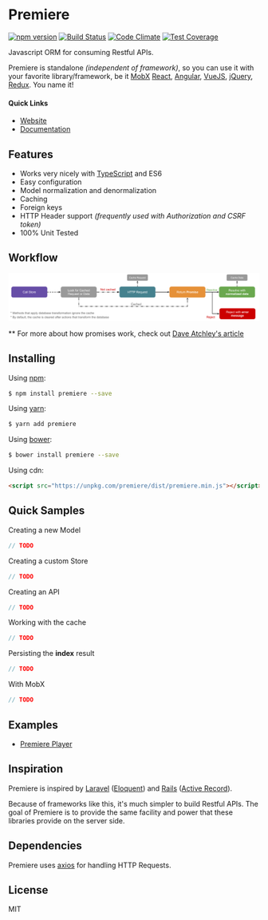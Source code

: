 # Premiere

[![npm version](https://img.shields.io/npm/v/premiere.svg)](https://www.npmjs.org/package/premiere)
[![Build Status](https://travis-ci.org/pedsmoreira/premiere.svg?branch=master)](https://travis-ci.org/pedsmoreira/premiere)
[![Code Climate](https://codeclimate.com/github/pedsmoreira/premiere/badges/gpa.svg)](https://codeclimate.com/github/pedsmoreira/premiere)
[![Test Coverage](https://codeclimate.com/github/pedsmoreira/premiere/badges/coverage.svg)](https://codeclimate.com/github/pedsmoreira/premiere/coverage)

Javascript ORM for consuming Restful APIs.

Premiere is standalone _(independent of framework)_, so you can use it with your favorite library/framework, be it
[MobX](https://mobxjs.github.io/mobx/)
[React](https://facebook.github.io/react/),
[Angular](https://angularjs.org/),
[VueJS](https://vuejs.org/),
[jQuery](https://jquery.com/),
[Redux](http://redux.js.org/). You name it!

#### Quick Links
- [Website](http://pedsmoreira.github.io/premiere)
- [Documentation](http://pedsmoreira.github.io/premiere/docs)

## Features
- Works very nicely with [TypeScript](http://typescriptlang.org/) and ES6
- Easy configuration
- Model normalization and denormalization
- Caching
- Foreign keys
- HTTP Header support _(frequently used with Authorization and CSRF token)_
- 100% Unit Tested

## Workflow
![Workflow](workflow.png)

** For more about how promises work, check out [Dave Atchley's article](http://www.datchley.name/es6-promises/)

## Installing

Using [npm](http://npmjs.com/):

```bash
$ npm install premiere --save
```

Using [yarn](https://yarnpkg.com/):

```bash
$ yarn add premiere
```

Using [bower](https://bower.io/):

```bash
$ bower install premiere --save
```

Using cdn:

```html
<script src="https://unpkg.com/premiere/dist/premiere.min.js"></script>
```

## Quick Samples

Creating a new Model
 
```js
// TODO
```

Creating a custom Store

```js
// TODO
```

Creating an API

```js
// TODO
```

Working with the cache

```js
// TODO
```

Persisting the **index** result

```js
// TODO
```

With MobX

```js
// TODO
```

## Examples
- [Premiere Player](https://github.com/pedsmoreira/premiere-player) 

## Inspiration
Premiere is inspired by [Laravel](https://laravel.com/)
([Eloquent](https://laravel.com/docs/master/eloquent)) and
[Rails](http://rubyonrails.org/)
([Active Record](http://guides.rubyonrails.org/active_record_basics.html)).

Because of frameworks like this, it's much simpler to build Restful APIs.
The goal of Premiere is to provide the same facility and power that these libraries provide on the server side.  

## Dependencies
Premiere uses [axios](https://github.com/mzabriskie/axios) for handling HTTP Requests.

## License
MIT
